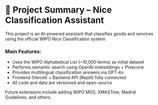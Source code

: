 # 📘 Project Summary – Nice Classification Assistant

This project is an AI-powered assistant that classifies goods and services using the official WIPO Nice Classification system.

### Main Features:
- Uses the WIPO Alphabetical List (~10,000 terms) as initial dataset
- Performs semantic search using OpenAI embeddings + Pinecone
- Provides multilingual classification answers via GPT-4o
- Frontend (Vercel) + Backend API (Replit) fully connected
- All code and data are versioned and open-source

Future extensions include adding WIPO MGS, XMASTree, Madrid Guidelines, and others.